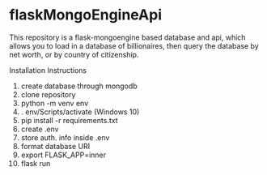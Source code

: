 # flaskMongoEngineApi
This repository is a flask-mongoengine based database and api, which allows you to load in a database of billionaires, then query the database by net worth, or by country of citizenship.

Installation Instructions

1) create database through mongodb
2) clone repository
3) python -m venv env
4) . env/Scripts/activate (Windows 10)
5) pip install -r requirements.txt
6) create .env
7) store auth. info inside .env
8) format database URI
9) export FLASK_APP=inner
10) flask run
